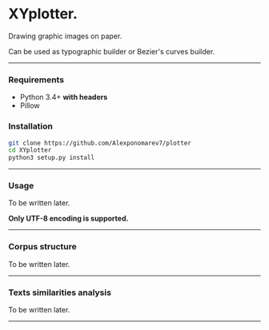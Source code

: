 XYplotter.
===============================

Drawing graphic images on paper.

Can be used as typographic builder or Bezier's curves builder.


---
### Requirements

  * Python 3.4+ **with headers**
  * Pillow

### Installation

```bash
git clone https://github.com/Alexponomarev7/plotter
cd XYplotter
python3 setup.py install
```

---
### Usage
To be written later.

**Only UTF-8 encoding is supported.**


---
### Corpus structure

To be written later.


---
### Texts similarities analysis

To be written later.


---
